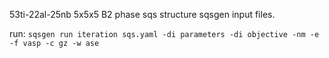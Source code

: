 53ti-22al-25nb 5x5x5 B2 phase sqs structure sqsgen input files.

run: `sqsgen run iteration sqs.yaml -di parameters -di objective -nm -e -f vasp -c gz -w ase`
